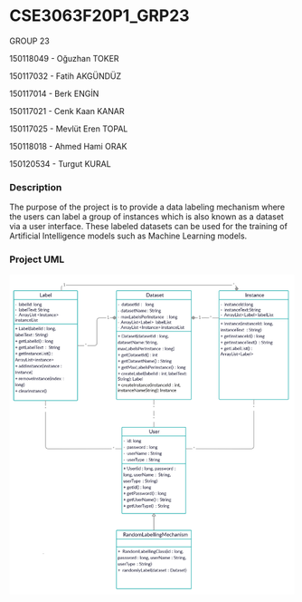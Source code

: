 # CSE3063F20P1_GRP23

GROUP 23


150118049 - Oğuzhan TOKER  

150117032 - Fatih AKGÜNDÜZ 

150117014 - Berk ENGİN 

150117021 - Cenk Kaan KANAR 

150117025 - Mevlüt Eren TOPAL 

150118018 - Ahmed Hami ORAK 

150120534 - Turgut KURAL 


### Description

The purpose of the project is to provide a data labeling mechanism where the users can
label a group of instances which is also known as a dataset via a user interface. These labeled
datasets can be used for the training of Artificial Intelligence models such as Machine Learning
models.


### Project UML

![Alt text](UML_New.jpg?raw=true "Title")  
